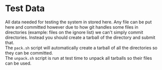 # Test Data
All data needed for testing the system in stored here.
Any file can be put here and committed however due to how git handles some files in directories (example: files on the ignore list) we can't simply commit directories.
Instead you should create a tarball of the directory and submit that.  
The `pack.sh` script will automatically create a tarball of all the directories so they can be committed.  
The `unpack.sh` script is run at test time to unpack all tarballs so their files can be used.
